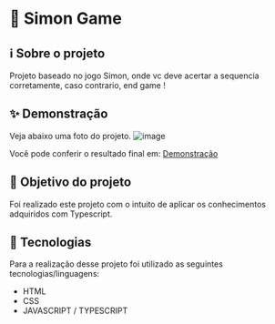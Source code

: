 # 🎲 Simon Game

## ℹ️ Sobre o projeto

Projeto baseado no jogo Simon, onde vc deve acertar a sequencia corretamente, caso contrario, end game !

## ✨ Demonstração

Veja abaixo uma foto do projeto.
![image](https://user-images.githubusercontent.com/62390902/108410992-dbec5180-7206-11eb-9896-fe973f4b58ad.png)

Você pode conferir o resultado final em: [Demonstração](https://simon-game-ts.netlify.app/)

## 🎯 Objetivo do projeto

Foi realizado este projeto com o intuito de aplicar os conhecimentos adquiridos com Typescript.

## 📝 Tecnologias

Para a realização desse projeto foi utilizado as seguintes tecnologias/linguagens:

- HTML
- CSS
- JAVASCRIPT / TYPESCRIPT
